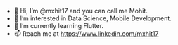 - 👋 Hi, I’m @mxhit17 and you can call me Mohit.
- 👀 I’m interested in Data Science, Mobile Development.
- 🌱 I’m currently learning Flutter.
- 📫 Reach me at https://www.linkedin.com/mxhit17

<!---
mxhit17/mxhit17 is a ✨ special ✨ repository because its `README.md` (this file) appears on your GitHub profile.
You can click the Preview link to take a look at your changes.
Everything above is true.
--->

